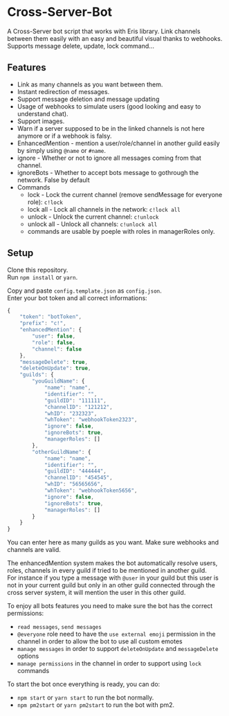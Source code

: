 # Cross-Server-Bot

A Cross-Server bot script that works with Eris library.
Link channels between them easily with an easy and beautiful visual thanks to webhooks.
Supports message delete, update, lock command...

## Features

- Link as many channels as you want between them.
- Instant redirection of messages.
- Support message deletion and message updating
- Usage of webhooks to simulate users (good looking and easy to understand chat).
- Support images.
- Warn if a server supposed to be in the linked channels is not here anymore or if a webhook is falsy.
- EnhancedMention - mention a user/role/channel in another guild easily by simply using `@name` or `#name`.
- ignore - Whether or not to ignore all messages coming from that channel.
- ignoreBots - Whether to accept bots message to gothrough the network. False by default
- Commands
  - lock - Lock the current channel (remove sendMessage for everyone role): `c!lock`
  - lock all - Lock all channels in the network: `c!lock all`
  - unlock - Unlock the current channel: `c!unlock`
  - unlock all - Unlock all channels: `c!unlock all`
  - commands are usable by poeple with roles in managerRoles only.

## Setup

Clone this repository.  
Run `npm install` or `yarn`.  

Copy and paste `config.template.json` as `config.json`.  
Enter your bot token and all correct informations:

```js
{
    "token": "botToken",
    "prefix": "c!",
    "enhancedMention": {
        "user": false,
        "role": false,
        "channel": false
    },
    "messageDelete": true,
    "deleteOnUpdate": true,
    "guilds": {
        "youGuildName": {
            "name": "name",
            "identifier": "",
            "guildID": "111111",
            "channelID": "121212",
            "whID": "232323",
            "whToken": "webhookToken2323",
            "ignore": false,
            "ignoreBots": true,
            "managerRoles": []
        },
        "otherGuildName": {
            "name": "name",
            "identifier": "",
            "guildID": "444444",
            "channelID": "454545",
            "whID": "56565656",
            "whToken": "webhookToken5656",
            "ignore": false,
            "ignoreBots": true,
            "managerRoles": []
        }
    }
}
```

You can enter here as many guilds as you want. Make sure webhooks and channels are valid.  

The enhancedMention system makes the bot automatically resolve users, roles, channels in every guild if tried to be mentioned in another guild.  
For instance if you type a message with `@user` in your guild but this user is not in your current guild but only in an other guild connected through the cross server system, it will mention the user in this other guild.  

To enjoy all bots features you need to make sure the bot has the correct permissions:

- `read messages`, `send messages`
- `@everyone` role need to have the `use external emoji` permission in the channel in order to allow the bot to use all custom emotes 
- `manage messages` in order to support `deleteOnUpdate` and `messageDelete` options
- `manage permissions` in the channel in order to support using `lock` commands

To start the bot once everything is ready, you can do:

- `npm start` or `yarn start` to run the bot normally.
- `npm pm2start` or `yarn pm2start` to run the bot with pm2.
